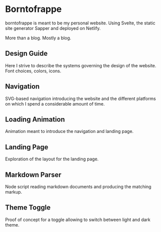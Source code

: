 # Borntofrappe

borntofrappe is meant to be my personal website. Using Svelte, the static site generator Sapper and deployed on Netlify.

More than a blog. Mostly a blog.

## Design Guide

Here I strive to describe the systems governing the design of the website. Font choices, colors, icons.

## Navigation

SVG-based navigation introducing the website and the different platforms on which I spend a considerable amount of time.

## Loading Animation

Animation meant to introduce the navigation and landing page.

## Landing Page

Exploration of the layout for the landing page.

## Markdown Parser

Node script reading markdown documents and producing the matching markup.

## Theme Toggle

Proof of concept for a toggle allowing to switch between light and dark theme.
